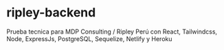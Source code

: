 # ripley-backend
 Prueba tecnica para MDP Consulting / Ripley Perú con React, Tailwindcss, Node, ExpressJs, PostgreSQL, Sequelize, Netlify y Heroku
